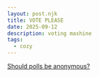 ```yaml
---
layout: post.njk
title: VOTE PLEASE
date: 2025-09-12
description: voting mashine
tags:
  - cozy
---
```

<script type="text/javascript" charset="utf-8" src="https://secure.polldaddy.com/p/16017836.js"></script>

<noscript><a href="https://poll.fm/16017836">Should polls be anonymous?</a></noscript>
